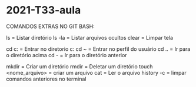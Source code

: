 # 2021-T33-aula
COMANDOS EXTRAS NO GIT BASH:
  
  ls = Listar diretório
  ls -la = Listar arquivos ocultos
  clear = Limpar tela
  
  cd c: = Entrar no diretorio c:
  cd ~ = Entrar no perfil do usuário
  cd .. = Ir para o diretório acima
  cd - = Ir para o diretório anterior

  mkdir = Criar um diretório
  rmdir = Deletar um diretório
  touch <nome_arquivo> = criar um arquivo
  cat <arquivo> = Ler o arquivo
  history -c = limpar comandos anteriores no terminal